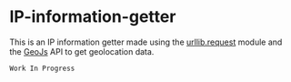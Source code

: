 # IP-information-getter
This is an IP information getter made using the [urllib.request](https://docs.python.org/3/library/urllib.request.html)
 module and the [GeoJs](https://www.geojs.io/) API to get geolocation data.
 
`Work In Progress`
